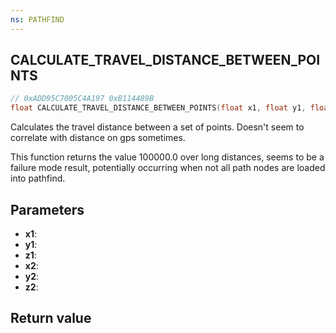 ```yaml
---
ns: PATHFIND
---
```

## CALCULATE_TRAVEL_DISTANCE_BETWEEN_POINTS

```c
// 0xADD95C7005C4A197 0xB114489B
float CALCULATE_TRAVEL_DISTANCE_BETWEEN_POINTS(float x1, float y1, float z1, float x2, float y2, float z2);
```

Calculates the travel distance between a set of points.
Doesn't seem to correlate with distance on gps sometimes.

This function returns the value 100000.0 over long distances, seems to be a failure mode result, potentially occurring when not all path nodes are loaded into pathfind.

## Parameters
* **x1**: 
* **y1**: 
* **z1**: 
* **x2**: 
* **y2**: 
* **z2**: 

## Return value
